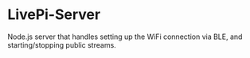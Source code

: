 # LivePi-Server

Node.js server that handles setting up the WiFi connection via BLE, and starting/stopping public streams.